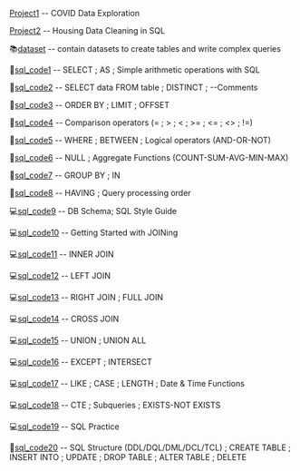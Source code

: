   [Project1](https://github.com/KTurau/sql/blob/main/datalearn/sql_code/Project1.sql) -- COVID Data Exploration
  
  [Project2](https://github.com/KTurau/sql/blob/main/datalearn/sql_code/Project2.sql) -- Housing Data Cleaning in SQL
  
📚[dataset](https://github.com/KTurau/sql/tree/main/datalearn/dataset) -- contain datasets to create tables and write complex queries   

🔑[sql_code1](https://github.com/KTurau/sql/blob/main/datalearn/sql_code/sql_code1.sql) -- SELECT ; AS ; Simple arithmetic operations with SQL

🔑[sql_code2](https://github.com/KTurau/sql/blob/main/datalearn/sql_code/sql_code2.sql) -- SELECT data FROM table ; DISTINCT ; --Comments

🔑[sql_code3](https://github.com/KTurau/sql/blob/main/datalearn/sql_code/sql_code3.sql) -- ORDER BY ; LIMIT ; OFFSET

🔑[sql_code4](https://github.com/KTurau/sql/blob/main/datalearn/sql_code/sql_code4.sql) -- Comparison operators (= ; > ; < ; >= ; <= ; <> ; !=)

🔑[sql_code5](https://github.com/KTurau/sql/blob/main/datalearn/sql_code/sql_code5.sql) -- WHERE ; BETWEEN ; Logical operators (AND-OR-NOT)

🔑[sql_code6](https://github.com/KTurau/sql/blob/main/datalearn/sql_code/sql_code6.sql) -- NULL ; Aggregate Functions (COUNT-SUM-AVG-MIN-MAX)

🔑[sql_code7](https://github.com/KTurau/sql/blob/main/datalearn/sql_code/sql_code7.sql) -- GROUP BY ; IN

🔑[sql_code8](https://github.com/KTurau/sql/blob/main/datalearn/sql_code/sql_code8.sql) -- HAVING ; Query processing order 

💻[sql_code9](https://github.com/KTurau/sql/blob/main/datalearn/sql_code/sql_code9.sql) -- DB Schema; SQL Style Guide

💻[sql_code10](https://github.com/KTurau/sql/blob/main/datalearn/sql_code/sql_code10.sql) -- Getting Started with JOINing

💻[sql_code11](https://github.com/KTurau/sql/blob/main/datalearn/sql_code/sql_code11.sql) -- INNER JOIN

💻[sql_code12](https://github.com/KTurau/sql/blob/main/datalearn/sql_code/sql_code12.sql) -- LEFT JOIN

💻[sql_code13](https://github.com/KTurau/sql/blob/main/datalearn/sql_code/sql_code13.sql) -- RIGHT JOIN ; FULL JOIN 

💻[sql_code14](https://github.com/KTurau/sql/blob/main/datalearn/sql_code/sql_code14.sql) -- CROSS JOIN 

💻[sql_code15](https://github.com/KTurau/sql/blob/main/datalearn/sql_code/sql_code15.sql) -- UNION ; UNION ALL 

💻[sql_code16](https://github.com/KTurau/sql/blob/main/datalearn/sql_code/sql_code16.sql) -- EXCEPT ; INTERSECT

💻[sql_code17](https://github.com/KTurau/sql/blob/main/datalearn/sql_code/sql_code17.sql) -- LIKE ; CASE ; LENGTH ; Date & Time Functions

💻[sql_code18](https://github.com/KTurau/sql/blob/main/datalearn/sql_code/sql_code18.sql) -- CTE ; Subqueries ; EXISTS-NOT EXISTS

💻[sql_code19](https://github.com/KTurau/sql/blob/main/datalearn/sql_code/sql_code19.sql) -- SQL Practice

🚀[sql_code20](https://github.com/KTurau/sql/blob/main/datalearn/sql_code/sql_code20.sql) -- SQL Structure (DDL/DQL/DML/DCL/TCL) ; CREATE TABLE ; INSERT INTO ; UPDATE ; DROP TABLE ; ALTER TABLE ; DELETE


